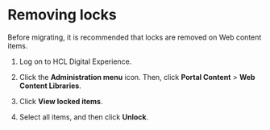 # Removing locks

Before migrating, it is recommended that locks are removed on Web content items.

1.  Log on to HCL Digital Experience.

2.  Click the **Administration menu** icon. Then, click **Portal Content** \> **Web Content Libraries**.

3.  Click **View locked items**.

4.  Select all items, and then click **Unlock**.



